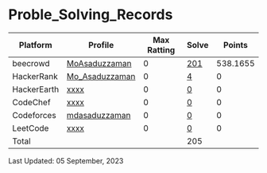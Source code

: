 # Proble_Solving_Records

| Platform | Profile | Max Ratting | Solve | Points |
| -- | -------- | ----------- | ----- | --------- |
| beecrowd | [MoAsaduzzaman](https://www.beecrowd.com.br/judge/en/profile/875460) | 0 | [201](https://github.com/MoAsaduzzaman/Probelm_Solving_beecrowd) | 538.1655 |
| HackerRank | [Mo_Asaduzzaman](https://www.hackerrank.com/md35_858) | 0 | [4](https://github.com/MoAsaduzzaman/Problem_Solving_HackerRank) | 0 |
| HackerEarth | [xxxx]() | 0 | [0]() | 0 |  
| CodeChef | [xxxx]() | 0 | [0]() | 0 |
| Codeforces | [mdasaduzzaman](https://codeforces.com/profile/mdasaduzzaman)| 0 | [0]() | 0 |
| LeetCode | [xxxx]() | 0 | [0]() | 0 |
| Total |  |  | 205 |  |

Last Updated: 05 September, 2023
